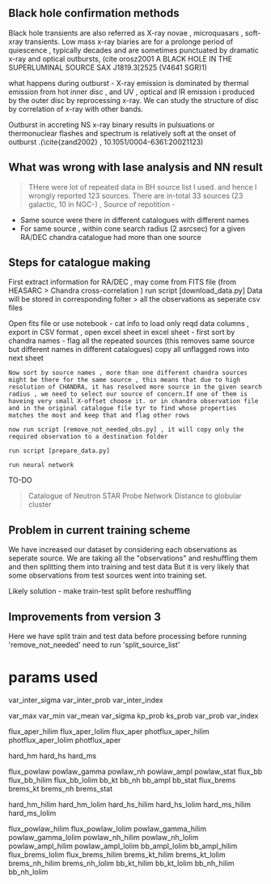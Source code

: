## Black hole confirmation methods 
Black hole transients are also referred as X-ray novae , microquasars , soft-xray transients. Low mass x-ray biaries are for a prolonge period of quiescence , typically decades and are sometimes punctuated by dramatic x-ray and optical outbursts,  (cite orosz2001 A BLACK HOLE IN THE SUPERLUMINAL SOURCE SAX J1819.3[2525 (V4641 SGR)1)

what happens during outburst - X-ray emission is dominated by thermal emission from hot inner disc , and UV , optical and IR emission i produced by the outer disc by reprocessing x-ray. We can study the structure of disc by correlation of x-ray with other bands.

Outburst in accreting NS x-ray binary results in pulsuations or thermonuclear flashes and spectrum is relatively soft at the onset of outburst .(\cite{zand2002} , 10.1051/0004-6361:20021123)

## What was wrong with lase analysis and NN result 
> THere were lot of repeated data in BH source list I used. and hence I wrongly reported 123 sources.
There are in-total 33 sources (23 galactic, 10 in NGC-) ,
Source of repotition - 
* Same source were there in different catalogues with different names
* For same source , within cone search radius (2 asrcsec) for a given RA/DEC chandra catalogue had more than one source


## Steps for catalogue making 

First extract information for RA/DEC , may come from FITS file (from HEASARC > Chandra cross-correlation )
run script [download_data.py]
Data will be stored in corresponding folter > all the observations as seperate csv files

Open fits file or use notebook - cat info to load only reqd data columns , export in CSV format , open excel sheet
in excel sheet - 
    first sort by chandra names - flag all the repeated sources (this removes same source but different names in different catalogues) copy all unflagged rows into next sheet
    
    Now sort by source names , more than one different chandra sources might be there for the same source , this means that due to high resolution of CHANDRA, it has resolved more source in the given search radius , we need to select our source of concern.If one of them is haveing very small X-offset choose it. or in chandra observation file and in the original catalogue file tyr to find whose properties matches the most and keep that and flag other rows

    now run script [remove_not_needed_obs.py] , it will copy only the required observation to a destination folder

    run script [prepare_data.py] 

    run neural network


TO-DO 

> Catalogue of Neutron STAR
> Probe Network 
> Distance to globular cluster


## Problem in current training scheme 

We have increased our dataset by considering each observations as seperate source.
We are taking all the "observations" and reshuffling them and then splitting them into training and test data
But it is very likely that some observations from test sources went into training set.

Likely solution - make train-test split before reshuffling 

## Improvements from version 3 

Here we have split train and test data before processing
before running 'remove_not_needed'  need to run 'split_source_list'


# params used

var_inter_sigma
var_inter_prob
var_inter_index

var_max
var_min
var_mean
var_sigma
kp_prob
ks_prob
var_prob
var_index

flux_aper_hilim
flux_aper_lolim
flux_aper
photflux_aper_hilim
photflux_aper_lolim
photflux_aper

hard_hm
hard_hs
hard_ms

flux_powlaw
powlaw_gamma
powlaw_nh
powlaw_ampl
powlaw_stat
flux_bb
flux_bb_hilim
flux_bb_lolim
bb_kt
bb_nh
bb_ampl
bb_stat
flux_brems
brems_kt
brems_nh
brems_stat


hard_hm_hilim
hard_hm_lolim
hard_hs_hilim
hard_hs_lolim
hard_ms_hilim
hard_ms_lolim


flux_powlaw_hilim
flux_powlaw_lolim
powlaw_gamma_hilim
powlaw_gamma_lolim
powlaw_nh_hilim
powlaw_nh_lolim
powlaw_ampl_hilim
powlaw_ampl_lolim
bb_ampl_lolim
bb_ampl_hilim
flux_brems_lolim
flux_brems_hilim
brems_kt_hilim
brems_kt_lolim
brems_nh_hilim
brems_nh_lolim
bb_kt_hilim
bb_kt_lolim
bb_nh_hilim
bb_nh_lolim
